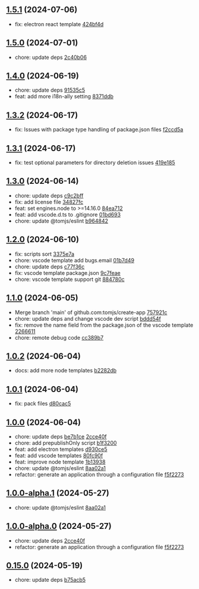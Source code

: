 ## [1.5.1](https://github.com/tomjs/create-app/compare/v1.5.0...v1.5.1) (2024-07-06)

- fix: electron react template [424bf4d](https://github.com/tomjs/create-app/commit/424bf4d)

## [1.5.0](https://github.com/tomjs/create-app/compare/v1.4.0...v1.5.0) (2024-07-01)

- chore: update deps [2c40b06](https://github.com/tomjs/create-app/commit/2c40b06)

## [1.4.0](https://github.com/tomjs/create-app/compare/v1.3.2...v1.4.0) (2024-06-19)

- chore: update deps [91535c5](https://github.com/tomjs/create-app/commit/91535c5)
- feat: add more i18n-ally setting [8371ddb](https://github.com/tomjs/create-app/commit/8371ddb)

## [1.3.2](https://github.com/tomjs/create-app/compare/v1.3.1...v1.3.2) (2024-06-17)

- fix: Issues with package type handling of package.json files [f2ccd5a](https://github.com/tomjs/create-app/commit/f2ccd5a)

## [1.3.1](https://github.com/tomjs/create-app/compare/v1.3.0...v1.3.1) (2024-06-17)

- fix: test optional parameters for directory deletion issues [419e185](https://github.com/tomjs/create-app/commit/419e185)

## [1.3.0](https://github.com/tomjs/create-app/compare/v1.2.0...v1.3.0) (2024-06-14)

- chore: update deps [c9c2bff](https://github.com/tomjs/create-app/commit/c9c2bff)
- fix: add license file [34827fc](https://github.com/tomjs/create-app/commit/34827fc)
- feat: set engines.node to >=14.16.0 [84ea712](https://github.com/tomjs/create-app/commit/84ea712)
- feat: add vscode.d.ts to .gitignore [01bd693](https://github.com/tomjs/create-app/commit/01bd693)
- chore: update @tomjs/eslint [b964842](https://github.com/tomjs/create-app/commit/b964842)

## [1.2.0](https://github.com/tomjs/create-app/compare/v1.1.0...v1.2.0) (2024-06-10)

- fix: scripts sort [3375e7a](https://github.com/tomjs/create-app/commit/3375e7a)
- chore: vscode template add bugs.email [01b7d49](https://github.com/tomjs/create-app/commit/01b7d49)
- chore: update deps [c77f36c](https://github.com/tomjs/create-app/commit/c77f36c)
- fix: vscode template package.json [9c7feae](https://github.com/tomjs/create-app/commit/9c7feae)
- chore: vscode template support git [884780c](https://github.com/tomjs/create-app/commit/884780c)

## [1.1.0](https://github.com/tomjs/create-app/compare/v1.0.2...v1.1.0) (2024-06-05)

- Merge branch 'main' of github.com:tomjs/create-app [757921c](https://github.com/tomjs/create-app/commit/757921c)
- chore: update deps and change vscode dev script [bddd54f](https://github.com/tomjs/create-app/commit/bddd54f)
- fix: remove the name field from the package.json of the vscode template [2266611](https://github.com/tomjs/create-app/commit/2266611)
- chore: remote debug code [cc389b7](https://github.com/tomjs/create-app/commit/cc389b7)

## [1.0.2](https://github.com/tomjs/create-app/compare/v1.0.1...v1.0.2) (2024-06-04)

- docs: add more node templates [b2282db](https://github.com/tomjs/create-app/commit/b2282db)

## [1.0.1](https://github.com/tomjs/create-app/compare/v1.0.0...v1.0.1) (2024-06-04)

- fix: pack files [d80cac5](https://github.com/tomjs/create-app/commit/d80cac5)

## [1.0.0](https://github.com/tomjs/create-app/compare/v0.15.0...v1.0.0) (2024-06-04)

- chore: update deps [be7b1ce](https://github.com/tomjs/create-app/commit/be7b1ce) [2cce40f](https://github.com/tomjs/create-app/commit/2cce40f)
- chore: add prepublishOnly script [b1f3200](https://github.com/tomjs/create-app/commit/b1f3200)
- feat: add electron templates [d930ce5](https://github.com/tomjs/create-app/commit/d930ce5)
- feat: add vscode templates [80fc90f](https://github.com/tomjs/create-app/commit/80fc90f)
- feat: improve node template [1b13938](https://github.com/tomjs/create-app/commit/1b13938)
- chore: update @tomjs/eslint [8aa02a1](https://github.com/tomjs/create-app/commit/8aa02a1)
- refactor: generate an application through a configuration file [f5f2273](https://github.com/tomjs/create-app/commit/f5f2273)

## [1.0.0-alpha.1](https://github.com/tomjs/create-app/compare/v1.0.0-alpha.0...v1.0.0-alpha.1) (2024-05-27)

- chore: update @tomjs/eslint [8aa02a1](https://github.com/tomjs/create-app/commit/8aa02a1)

## [1.0.0-alpha.0](https://github.com/tomjs/create-app/compare/v0.15.0...v1.0.0-alpha.0) (2024-05-27)

- chore: update deps [2cce40f](https://github.com/tomjs/create-app/commit/2cce40f)
- refactor: generate an application through a configuration file [f5f2273](https://github.com/tomjs/create-app/commit/f5f2273)

## [0.15.0](https://github.com/tomjs/create-app/compare/v0.14.2...v0.15.0) (2024-05-19)

- chore: update deps [b75acb5](https://github.com/tomjs/create-app/commit/b75acb5)
